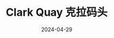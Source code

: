 ---
title: Clark Quay 克拉码头
description: 3 River Valley Rd, Singapore 179024
date: 2024-04-29
weight: 6
resources:
    - src: DSCF4364_cover.JPG
      params:
        cover: true
---